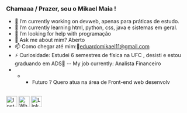 ###  Chamaaa / Prazer, sou o Mikael Maia !

- 🔭 I’m currently working on  devweb, apenas para práticas de estudo.
- 🌱 I’m currently learning html, python, css, java e sistemas em geral.
- 🤔 I’m looking for help with  programação
- 💬 Ask me about  mim?  Aberto  
- 📫 Como chegar até mim:📨eduardomikael11@gmail.com
- ⚡ Curiosidade: Estudei 6 semestres de física na UFC , desisti e estou graduando em ADS🤡
-- My job currently: Analista Financeiro
- - - Futuro ? Quero atua na área de Front-end web  desenvolv

##
<div>
  <a href="https://www.instagram.com/eduardo_mikael1/" target="_blank"><img src="https://www.instagram.com/static/images/ico/favicon-192.png/68d99ba29cc8.png" alt="Instagram" width="30" height="30"></a>
  <a href="https://wa.me/"85989495988" target="_blank"><img src="https://web.whatsapp.com/img/favicon/1x/favicon.png" alt="WhatsApp" width="30" height="30"></a>
  <a href="https://www.linkedin.com/in/mikael-maia-8583591a2/" target="_blank"><img src="https://static-exp1.licdn.com/sc/h/d310t2g24pvdy4pt1jkedo4yb" alt="LinkedIn" width="30" height="30"></a>





  
  
  
